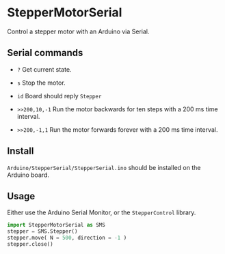 # StepperMotorSerial

Control a stepper motor with an Arduino via Serial.

## Serial commands

- `?` Get current state.

- `s` Stop the motor.

- `id` Board should reply `Stepper`

- `>>200,10,-1` Run the motor backwards for ten steps with a 200 ms time interval.

- `>>200,-1,1` Run the motor forwards forever with a 200 ms time interval.

## Install

`Arduino/StepperSerial/StepperSerial.ino` should be installed on the Arduino board.

## Usage

Either use the Arduino Serial Monitor, or the `StepperControl` library.

```python
import StepperMotorSerial as SMS
stepper = SMS.Stepper()
stepper.move( N = 500, direction = -1 )
stepper.close()
```
